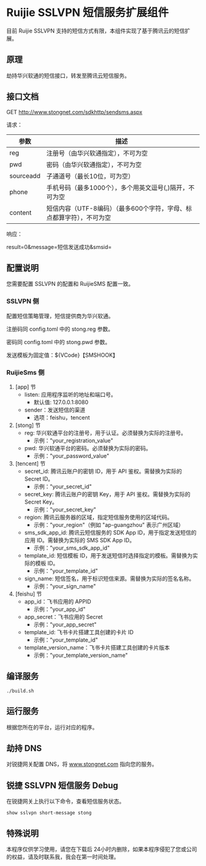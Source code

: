 # Ruijie SSLVPN 短信服务扩展组件

目前 Ruijie SSLVPN 支持的短信方式有限，本组件实现了基于腾讯云的短信扩展。

## 原理
劫持华兴软通的短信接口，转发至腾讯云短信服务。

## 接口文档

GET http://www.stongnet.com/sdkhttp/sendsms.aspx

请求：

| 参数        | 描述                                     |
|-----------|----------------------------------------|
| reg       | 注册号（由华兴软通指定），不可为空                      |
| pwd       | 密码（由华兴软通指定），不可为空                       |
| sourceadd | 子通道号（最长10位，可为空）                        |
| phone     | 手机号码（最多1000个），多个用英文逗号(,)隔开，不可为空        |
| content   | 短信内容（UTF-8编码）（最多600个字符，字母、标点都算字符），不可为空 |

响应：

result=0&message=短信发送成功&smsid=

## 配置说明
您需要配置 SSLVPN 的配置和 RuijieSMS 配置一致。
### SSLVPN 侧
配置短信策略管理，短信提供商为华兴软通。

注册码同 config.toml 中的 stong.reg 参数。

密码同 config.toml 中的 stong.pwd 参数。

发送模板为固定值：${VCode}【SMSHOOK】

### RuijieSms 侧

1. [app] 节
   - listen: 应用程序监听的地址和端口号。
     - 默认值: 127.0.0.1:8080
   - sender：发送短信的渠道
     - 选项：feishu，tencent
2. [stong] 节
   - reg: 华兴软通平台的注册号，用于认证。必须替换为实际的注册号。
     - 示例："your_registration_value"
   - pwd: 华兴软通平台的密码。必须替换为实际的密码。
     - 示例："your_password_value"
3. [tencent] 节
   - secret_id: 腾讯云账户的密钥 ID，用于 API 鉴权。需替换为实际的 Secret ID。
     - 示例："your_secret_id"
   - secret_key: 腾讯云账户的密钥 Key，用于 API 鉴权。需替换为实际的 Secret Key。
     - 示例："your_secret_key"
   - region: 腾讯云服务器的区域，指定短信服务使用的区域代码。
     - 示例："your_region"（例如 "ap-guangzhou" 表示广州区域）
   - sms_sdk_app_id: 腾讯云短信服务的 SDK App ID，用于指定发送短信的应用 ID。需替换为实际的 SMS SDK App ID。
     - 示例："your_sms_sdk_app_id"
   - template_id: 短信模板 ID，用于发送短信时选择指定的模板。需替换为实际的模板 ID。
     - 示例："your_template_id"
   - sign_name: 短信签名，用于标识短信来源。需替换为实际的签名名称。
     - 示例："your_sign_name"
4. [feishu] 节
   - app_id：飞书应用的 APPID
     - 示例："your_app_id"
   - app_secret：飞书应用的 Secret
     - 示例："your_app_secret"
   - template_id: 飞书卡片搭建工具创建的卡片 ID
     - 示例："your_template_id"
   - template_version_name：飞书卡片搭建工具创建的卡片版本
     - 示例："your_template_version_name"

## 编译服务

```shell
./build.sh
```

## 运行服务

根据您所在的平台，运行对应的程序。

## 劫持 DNS
对锐捷网关配置 DNS，将 www.stongnet.com 指向您的服务。

## 锐捷 SSLVPN 短信服务 Debug

在锐捷网关上执行以下命令，查看短信服务状态。
```shell
show sslvpn short-message stong
```

## 特殊说明

本程序仅供学习使用，请您在下载后 24小时内删除，如果本程序侵犯了您或公司的权益，请及时联系我，我会在第一时间处理。